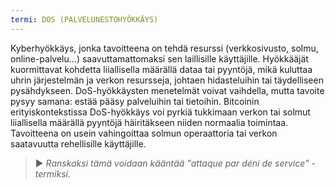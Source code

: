 ```yaml
---
termi: DOS (PALVELUNESTOHYÖKKÄYS)
---
```


Kyberhyökkäys, jonka tavoitteena on tehdä resurssi (verkkosivusto, solmu, online-palvelu...) saavuttamattomaksi sen laillisille käyttäjille. Hyökkääjät kuormittavat kohdetta liiallisella määrällä dataa tai pyyntöjä, mikä kuluttaa uhrin järjestelmän ja verkon resursseja, johtaen hidasteluihin tai täydelliseen pysähdykseen. DoS-hyökkäysten menetelmät voivat vaihdella, mutta tavoite pysyy samana: estää pääsy palveluihin tai tietoihin. Bitcoinin erityiskontekstissa DoS-hyökkäys voi pyrkiä tukkimaan verkon tai solmut liiallisella määrällä pyyntöjä häiritäkseen niiden normaalia toimintaa. Tavoitteena on usein vahingoittaa solmun operaattoria tai verkon saatavuutta rehellisille käyttäjille.

> ► *Ranskaksi tämä voidaan kääntää "attaque par déni de service" -termiksi.*